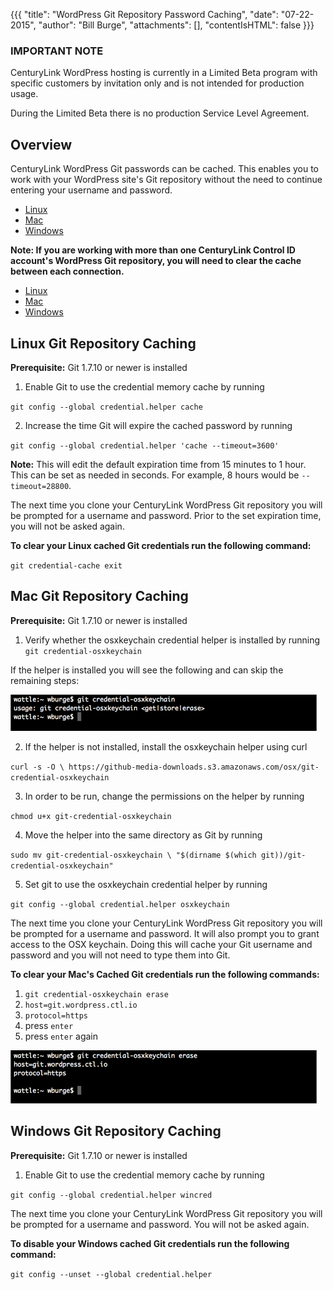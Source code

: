 {{{
  "title": "WordPress Git Repository Password Caching",
  "date": "07-22-2015",
  "author": "Bill Burge",
  "attachments": [],
  "contentIsHTML": false
}}}

### IMPORTANT NOTE

CenturyLink WordPress hosting is currently in a Limited Beta program with specific customers by invitation only and is not intended for production usage.

During the Limited Beta there is no production Service Level Agreement.

## Overview

CenturyLink WordPress Git passwords can be cached. This enables you to work with your WordPress site's Git repository without the need to continue entering your username and password.
 
* [Linux](#linux)
* [Mac](#mac)
* [Windows](#windows)

**Note: If you are working with more than one CenturyLink Control ID account's WordPress Git repository, you will need to clear the cache between each connection.**

* [Linux](#linux_clear)
* [Mac](#mac_clear)
* [Windows](#windows_clear)

## <a name="linux"></a>Linux Git Repository Caching
**Prerequisite:** Git 1.7.10 or newer is installed

1. Enable Git to use the credential memory cache by running

  `git config --global credential.helper cache`

2. Increase the time Git will expire the cached password by running 

  `git config --global credential.helper 'cache --timeout=3600'`
  
  **Note:** This will edit the default expiration time from 15 minutes to 1 hour. This can be set as needed in seconds. For example, 8 hours would be `--timeout=28800`.

The next time you clone your CenturyLink WordPress Git repository you will be prompted for a username and password. Prior to the set expiration time, you will not be asked again.

**<a name="linux_clear"></a>To clear your Linux cached Git credentials run the following command:**

  `git credential-cache exit`

## <a name="mac"></a>Mac Git Repository Caching
**Prerequisite:** Git 1.7.10 or newer is installed

1. Verify whether the osxkeychain credential helper is installed by running `git credential-osxkeychain`

  If the helper is installed you will see the following and can skip the remaining steps:
  
  ![](../images/wp_git_password_caching/wp_git_password_caching-21.png)

2. If the helper is not installed, install the osxkeychain helper using curl

  `curl -s -O \ https://github-media-downloads.s3.amazonaws.com/osx/git-credential-osxkeychain`

3. In order to be run, change the permissions on the helper by running 

  `chmod u+x git-credential-osxkeychain`

4. Move the helper into the same directory as Git by running 

  `sudo mv git-credential-osxkeychain \ "$(dirname $(which git))/git-credential-osxkeychain"`

5. Set git to use the osxkeychain credential helper by running

  `git config --global credential.helper osxkeychain`

The next time you clone your CenturyLink WordPress Git repository you will be prompted for a username and password.  It will also prompt you to grant access to the OSX keychain.  Doing this will cache your Git username and password and you will not need to type them into Git.

**<a name="mac_clear"></a>To clear your Mac's Cached Git credentials run the following commands:**

1. `git credential-osxkeychain erase`
2. `host=git.wordpress.ctl.io`
3. `protocol=https`
4. press `enter`
5. press `enter` again

  ![](../images/wp_git_password_caching/wp_git_password_caching-51.png)

## <a name="windows"></a>Windows Git Repository Caching
**Prerequisite:** Git 1.7.10 or newer is installed

1. Enable Git to use the credential memory cache by running

  `git config --global credential.helper wincred`

The next time you clone your CenturyLink WordPress Git repository you will be prompted for a username and password. You will not be asked again.

**<a name="windows_clear"></a>To disable your Windows cached Git credentials run the following command:**

  `git config --unset --global credential.helper`
